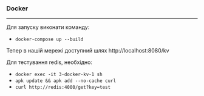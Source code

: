 ### Docker

---
Для запуску виконати команду:
- ``docker-compose up --build``

Тепер в нашій мережі доступний шлях http://localhost:8080/kv

Для тестування redis, необхідно:
- ``docker exec -it 3-docker-kv-1 sh``
- ``apk update && apk add --no-cache curl``
- ``curl http://redis:4000/get?key=test``
